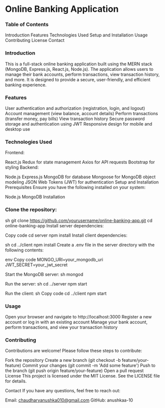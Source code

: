 # Online Banking Application
### Table of Contents
Introduction
Features
Technologies Used
Setup and Installation
Usage
Contributing
License
Contact

### Introduction
This is a full-stack online banking application built using the MERN stack (MongoDB, Express.js, React.js, Node.js). The application allows users to manage their bank accounts, perform transactions, view transaction history, and more. It is designed to provide a secure, user-friendly, and efficient banking experience.

### Features
User authentication and authorization (registration, login, and logout)
Account management (view balance, account details)
Perform transactions (transfer money, pay bills)
View transaction history
Secure password storage and authentication using JWT
Responsive design for mobile and desktop use

### Technologies Used
Frontend:

React.js
Redux for state management
Axios for API requests
Bootstrap for styling
Backend:

Node.js
Express.js
MongoDB for database
Mongoose for MongoDB object modeling
JSON Web Tokens (JWT) for authentication
Setup and Installation
Prerequisites
Ensure you have the following installed on your system:

Node.js
MongoDB
Installation
### Clone the repository:

sh
git clone https://github.com/yourusername/online-banking-app.git
cd online-banking-app
Install server dependencies:

Copy code
cd server
npm install
Install client dependencies:

sh
cd ../client
npm install
Create a .env file in the server directory with the following contents:

env
Copy code
MONGO_URI=your_mongodb_uri
JWT_SECRET=your_jwt_secret

Start the MongoDB server:
sh
mongod

Run the server:
sh
cd ../server
npm start

Run the client:
sh
Copy code
cd ../client
npm start

### Usage
Open your browser and navigate to http://localhost:3000
Register a new account or log in with an existing account
Manage your bank account, perform transactions, and view your transaction history

### Contributing
Contributions are welcome! Please follow these steps to contribute:

Fork the repository
Create a new branch (git checkout -b feature/your-feature)
Commit your changes (git commit -m 'Add some feature')
Push to the branch (git push origin feature/your-feature)
Open a pull request
License
This project is licensed under the MIT License. See the LICENSE file for details.

Contact
If you have any questions, feel free to reach out:

Email: chaudharyanushka010@gmail.com
GitHub: anushkaa-10
